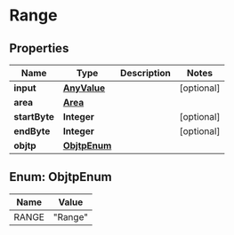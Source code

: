 

# Range

## Properties

Name | Type | Description | Notes
------------ | ------------- | ------------- | -------------
**input** | [**AnyValue**](AnyValue.md) |  |  [optional]
**area** | [**Area**](Area.md) |  | 
**startByte** | **Integer** |  |  [optional]
**endByte** | **Integer** |  |  [optional]
**objtp** | [**ObjtpEnum**](#ObjtpEnum) |  | 



## Enum: ObjtpEnum

Name | Value
---- | -----
RANGE | &quot;Range&quot;



